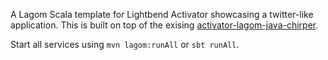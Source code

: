 A Lagom Scala template for Lightbend Activator showcasing a twitter-like application. This is built on top of the exising [activator-lagom-java-chirper](https://github.com/lagom/activator-lagom-java-chirper).

Start all services using `mvn lagom:runAll` or `sbt runAll`.
